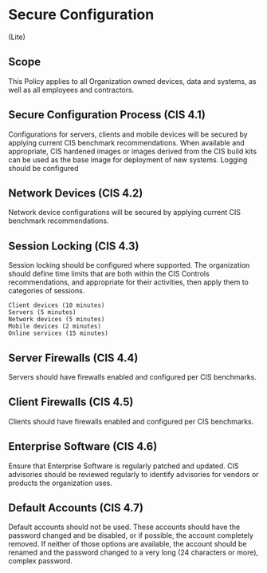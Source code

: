 # Secure Configuration
(Lite)
## Scope
This Policy applies to all Organization owned devices, data and systems, as well as all employees and contractors.

## Secure Configuration Process (CIS 4.1)
Configurations for servers, clients and mobile devices will be secured by applying current CIS benchmark recommendations. When available and appropriate, CIS hardened images or images derived from the CIS build kits can be used as the base image for deployment of new systems. Logging should be configured 

## Network Devices (CIS 4.2)
Network device configurations will be secured by applying current CIS benchmark recommendations. 

## Session Locking (CIS 4.3)
Session locking should be configured where supported. The organization should define time limits that are both within the CIS Controls recommendations, and appropriate for their activities, then apply them to categories of sessions.
    
    Client devices (10 minutes)
    Servers (5 minutes)
    Network devices (5 minutes)
    Mobile devices (2 minutes)
    Online services (15 minutes)

## Server Firewalls (CIS 4.4)
Servers should have firewalls enabled and configured per CIS benchmarks.

## Client Firewalls (CIS 4.5)
Clients should have firewalls enabled and configured per CIS benchmarks.

## Enterprise Software (CIS 4.6)
Ensure that Enterprise Software is regularly patched and updated. CIS advisories should be reviewed regularly to identify advisories for vendors or products the organization uses.

## Default Accounts (CIS 4.7)
Default accounts should not be used. These accounts should have the password changed and be disabled, or if possible, the account completely removed. If neither of those options are available, the account should be renamed and the password changed to a very long (24 characters or more), complex password.